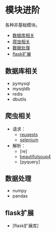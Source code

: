 # 模块进阶
各种非基础模块。
- [数据库相关](#1)
- [爬虫相关](#2)
- [数据处理](#3)
- [flask扩展](#4)


## <span id="1">数据库相关</span>
- pymysql
- mysqldb
- redis
- dbutils

## <span id="2">爬虫相关</span>
- 请求：
	- [reuqests](http://chuann.cc/Intermediate_Python/spider/requests.html)
	- [selenium](http://chuann.cc/Intermediate_Python/spider/selenium.html)
- 解析：
	- [re]
	- [beautifulsoup4](http://chuann.cc/Intermediate_Python/spider/beautifulsoup.html)
	- [pyquery]


## <span id="3">数据处理</span>
- numpy
- pandas


## <span id="4">flask扩展</span>
- [flask扩展库]




